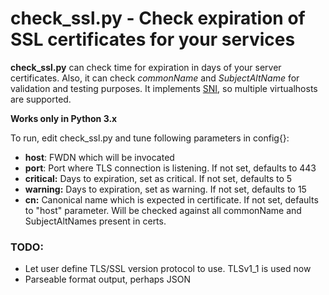 # check_ssl.py - Check expiration of SSL certificates for your services

**check_ssl.py** can check time for expiration in days of your server certificates.
Also, it can check _commonName_ and _SubjectAltName_ for validation and testing purposes.
It implements [SNI](https://en.wikipedia.org/wiki/Server_Name_Indication), so multiple virtualhosts are supported.

**Works only in Python 3.x**

To run, edit check_ssl.py and tune following parameters in config{}:

* **host**: FWDN which will be invocated
* **port**: Port where TLS connection is listening. If not set, defaults to 443
* **critical:** Days to expiration, set as critical. If not set, defaults to 5
* **warning:** Days to expiration, set as warning. If not set, defaults to 15
* **cn:** Canonical name which is expected in certificate. If not set, defaults to "host" parameter. Will be checked
against all commonName and SubjectAltNames present in certs.

### TODO:

- Let user define TLS/SSL version protocol to use. TLSv1_1 is used now
- Parseable format output, perhaps JSON
